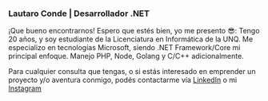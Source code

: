 

### Lautaro Conde | Desarrollador .NET

¡Que bueno encontrarnos!
Espero que estés bien, yo me presento 😎: Tengo 20 años, y soy estudiante de la Licenciatura en Informática de la UNQ.  Me especializo en tecnologías Microsoft, siendo .NET Framework/Core mi principal enfoque. Manejo PHP, Node, Golang y C/C++ adicionalmente.

Para cualquier consulta que tengas,  o si estás interesado en emprender un proyecto y/o aventura conmigo, podés contactarme vía [LinkedIn](https://www.linkedin.com/in/lcondeg/ "LinkedIn") o mi [Instagram](https://www.instagram.com/lautaroconde "Instagram")
